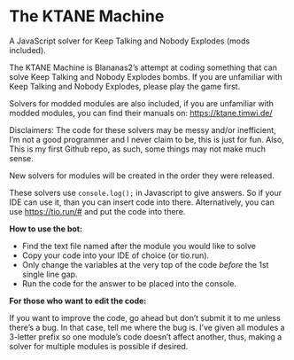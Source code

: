 # The KTANE Machine
A JavaScript solver for Keep Talking and Nobody Explodes (mods included).

The KTANE Machine is Blananas2’s attempt at coding something that can solve Keep Talking and Nobody Explodes bombs. If you are unfamiliar with Keep Talking and Nobody Explodes, please play the game first.

Solvers for modded modules are also included, if you are unfamiliar with modded modules, you can find their manuals on: https://ktane.timwi.de/

Disclaimers: 
The code for these solvers may be messy and/or inefficient, I’m not a good programmer and I never claim to be, this is just for fun.
Also, This is my first Github repo, as such, some things may not make much sense.

New solvers for modules will be created in the order they were released.

These solvers use `console.log();` in Javascript to give answers. So if your IDE can use it, than you can insert code into there. Alternatively, you can use https://tio.run/# and put the code into there.

**How to use the bot:**
- Find the text file named after the module you would like to solve
- Copy your code into your IDE of choice (or tio.run).
- Only change the variables at the very top of the code _before_ the 1st single line gap.
- Run the code for the answer to be placed into the console.

**For those who want to edit the code:**

If you want to improve the code, go ahead but don’t submit it to me unless there’s a bug. In that case, tell me where the bug is.
I’ve given all modules a 3-letter prefix so one module’s code doesn’t affect another, thus, making a solver for multiple modules is possible if desired.
